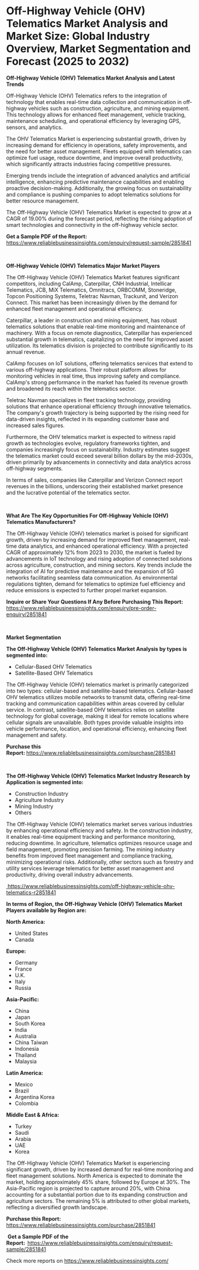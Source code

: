 <p><h1>Off-Highway Vehicle (OHV) Telematics Market Analysis and Market Size: Global Industry Overview, Market Segmentation and Forecast (2025 to 2032)</h1></p><p><strong>Off-Highway Vehicle (OHV) Telematics Market Analysis and Latest Trends</strong></p>
<p><p>Off-Highway Vehicle (OHV) Telematics refers to the integration of technology that enables real-time data collection and communication in off-highway vehicles such as construction, agriculture, and mining equipment. This technology allows for enhanced fleet management, vehicle tracking, maintenance scheduling, and operational efficiency by leveraging GPS, sensors, and analytics.</p><p>The OHV Telematics Market is experiencing substantial growth, driven by increasing demand for efficiency in operations, safety improvements, and the need for better asset management. Fleets equipped with telematics can optimize fuel usage, reduce downtime, and improve overall productivity, which significantly attracts industries facing competitive pressures. </p><p>Emerging trends include the integration of advanced analytics and artificial intelligence, enhancing predictive maintenance capabilities and enabling proactive decision-making. Additionally, the growing focus on sustainability and compliance is pushing companies to adopt telematics solutions for better resource management. </p><p>The Off-Highway Vehicle (OHV) Telematics Market is expected to grow at a CAGR of 19.00% during the forecast period, reflecting the rising adoption of smart technologies and connectivity in the off-highway vehicle sector.</p></p>
<p><strong>Get a Sample PDF of the Report:&nbsp;</strong> <a href="https://www.reliablebusinessinsights.com/enquiry/request-sample/2851841?utm_campaign=2709&utm_medium=2&utm_source=Github&utm_content=ia&utm_term=12032025&utm_id=off-highway-vehicle-ohv-telematics">https://www.reliablebusinessinsights.com/enquiry/request-sample/2851841</a></p>
<p>&nbsp;</p>
<p><strong>Off-Highway Vehicle (OHV) Telematics Major Market Players</strong></p>
<p><p>The Off-Highway Vehicle (OHV) Telematics Market features significant competitors, including CalAmp, Caterpillar, CNH Industrial, Intellicar Telematics, JCB, MiX Telematics, Omnitracs, ORBCOMM, Stoneridge, Topcon Positioning Systems, Teletrac Navman, Trackunit, and Verizon Connect. This market has been increasingly driven by the demand for enhanced fleet management and operational efficiency.</p><p>Caterpillar, a leader in construction and mining equipment, has robust telematics solutions that enable real-time monitoring and maintenance of machinery. With a focus on remote diagnostics, Caterpillar has experienced substantial growth in telematics, capitalizing on the need for improved asset utilization. Its telematics division is projected to contribute significantly to its annual revenue.</p><p>CalAmp focuses on IoT solutions, offering telematics services that extend to various off-highway applications. Their robust platform allows for monitoring vehicles in real time, thus improving safety and compliance. CalAmp's strong performance in the market has fueled its revenue growth and broadened its reach within the telematics sector.</p><p>Teletrac Navman specializes in fleet tracking technology, providing solutions that enhance operational efficiency through innovative telematics. The company's growth trajectory is being supported by the rising need for data-driven insights, reflected in its expanding customer base and increased sales figures.</p><p>Furthermore, the OHV telematics market is expected to witness rapid growth as technologies evolve, regulatory frameworks tighten, and companies increasingly focus on sustainability. Industry estimates suggest the telematics market could exceed several billion dollars by the mid-2030s, driven primarily by advancements in connectivity and data analytics across off-highway segments.</p><p>In terms of sales, companies like Caterpillar and Verizon Connect report revenues in the billions, underscoring their established market presence and the lucrative potential of the telematics sector.</p></p>
<p>&nbsp;</p>
<p><strong>What Are The Key Opportunities For Off-Highway Vehicle (OHV) Telematics Manufacturers?</strong></p>
<p><p>The Off-Highway Vehicle (OHV) telematics market is poised for significant growth, driven by increasing demand for improved fleet management, real-time data analytics, and enhanced operational efficiency. With a projected CAGR of approximately 12% from 2023 to 2030, the market is fueled by advancements in IoT technology and rising adoption of connected solutions across agriculture, construction, and mining sectors. Key trends include the integration of AI for predictive maintenance and the expansion of 5G networks facilitating seamless data communication. As environmental regulations tighten, demand for telematics to optimize fuel efficiency and reduce emissions is expected to further propel market expansion.</p></p>
<p><strong>Inquire or Share Your Questions If Any Before Purchasing This Report:</strong> <a href="https://www.reliablebusinessinsights.com/enquiry/pre-order-enquiry/2851841?utm_campaign=2709&utm_medium=2&utm_source=Github&utm_content=ia&utm_term=12032025&utm_id=off-highway-vehicle-ohv-telematics">https://www.reliablebusinessinsights.com/enquiry/pre-order-enquiry/2851841</a></p>
<p>&nbsp;</p>
<p><strong>Market Segmentation</strong></p>
<p><strong>The Off-Highway Vehicle (OHV) Telematics Market Analysis by types is segmented into:</strong></p>
<p><ul><li>Cellular-Based OHV Telematics</li><li>Satellite-Based OHV Telematics</li></ul></p>
<p><p>The Off-Highway Vehicle (OHV) telematics market is primarily categorized into two types: cellular-based and satellite-based telematics. Cellular-based OHV telematics utilizes mobile networks to transmit data, offering real-time tracking and communication capabilities within areas covered by cellular service. In contrast, satellite-based OHV telematics relies on satellite technology for global coverage, making it ideal for remote locations where cellular signals are unavailable. Both types provide valuable insights into vehicle performance, location, and operational efficiency, enhancing fleet management and safety.</p></p>
<p><strong>Purchase this Report:&nbsp;</strong><a href="https://www.reliablebusinessinsights.com/purchase/2851841?utm_campaign=2709&utm_medium=2&utm_source=Github&utm_content=ia&utm_term=12032025&utm_id=off-highway-vehicle-ohv-telematics">https://www.reliablebusinessinsights.com/purchase/2851841</a></p>
<p>&nbsp;</p>
<p><strong>The Off-Highway Vehicle (OHV) Telematics Market Industry Research by Application is segmented into:</strong></p>
<p><ul><li>Construction Industry</li><li>Agriculture Industry</li><li>Mining Industry</li><li>Others</li></ul></p>
<p><p>The Off-Highway Vehicle (OHV) telematics market serves various industries by enhancing operational efficiency and safety. In the construction industry, it enables real-time equipment tracking and performance monitoring, reducing downtime. In agriculture, telematics optimizes resource usage and field management, promoting precision farming. The mining industry benefits from improved fleet management and compliance tracking, minimizing operational risks. Additionally, other sectors such as forestry and utility services leverage telematics for better asset management and productivity, driving overall industry advancements.</p></p>
<p><a href="https://www.reliablebusinessinsights.com/off-highway-vehicle-ohv-telematics-r2851841?utm_campaign=2709&utm_medium=2&utm_source=Github&utm_content=ia&utm_term=12032025&utm_id=off-highway-vehicle-ohv-telematics">&nbsp;https://www.reliablebusinessinsights.com/off-highway-vehicle-ohv-telematics-r2851841</a></p>
<p><strong>In terms of Region, the Off-Highway Vehicle (OHV) Telematics Market Players available by Region are:</strong></p>
<p>
    <p> <strong> North America: </strong>
        <ul>
            <li>United States</li>
            <li>Canada</li>
        </ul>
        </p> 
    <p> <strong> Europe: </strong>
        <ul>
            <li>Germany</li>
            <li>France</li>
            <li>U.K.</li>
            <li>Italy</li>
            <li>Russia</li>
        </ul>
        </p> 
    <p> <strong> Asia-Pacific: </strong>
        <ul>
            <li>China</li>
            <li>Japan</li>
            <li>South Korea</li>
            <li>India</li>
            <li>Australia</li>
            <li>China Taiwan</li>
            <li>Indonesia</li>
            <li>Thailand</li>
            <li>Malaysia</li>
        </ul>
        </p> 
    <p> <strong> Latin America: </strong>
        <ul>
            <li>Mexico</li>
            <li>Brazil</li>
            <li>Argentina Korea</li>
            <li>Colombia</li>
        </ul>
        </p> 
    <p> <strong> Middle East & Africa: </strong>
        <ul>
            <li>Turkey</li>
            <li>Saudi</li>
            <li>Arabia</li>
            <li>UAE</li>
            <li>Korea</li>
        </ul>
    </p>
    </p>
<p><p>The Off-Highway Vehicle (OHV) Telematics Market is experiencing significant growth, driven by increased demand for real-time monitoring and fleet management solutions. North America is expected to dominate the market, holding approximately 45% share, followed by Europe at 30%. The Asia-Pacific region is projected to capture around 20%, with China accounting for a substantial portion due to its expanding construction and agriculture sectors. The remaining 5% is attributed to other global markets, reflecting a diversified growth landscape.</p></p>
<p><strong>Purchase this Report: </strong><a href="https://www.reliablebusinessinsights.com/purchase/2851841?utm_campaign=2709&utm_medium=2&utm_source=Github&utm_content=ia&utm_term=12032025&utm_id=off-highway-vehicle-ohv-telematics">https://www.reliablebusinessinsights.com/purchase/2851841</a></p>
<p>&nbsp;<strong>Get a Sample PDF of the Report:&nbsp;&nbsp;</strong><a href="https://www.reliablebusinessinsights.com/enquiry/request-sample/2851841?utm_campaign=2709&utm_medium=2&utm_source=Github&utm_content=ia&utm_term=12032025&utm_id=off-highway-vehicle-ohv-telematics">https://www.reliablebusinessinsights.com/enquiry/request-sample/2851841</a></p>
<p><strong></strong></p>
<p>Check more reports on <a href="https://www.reliablebusinessinsights.com/?utm_campaign=2709&utm_medium=2&utm_source=Github&utm_content=ia&utm_term=12032025&utm_id=off-highway-vehicle-ohv-telematics">https://www.reliablebusinessinsights.com/</a></p>